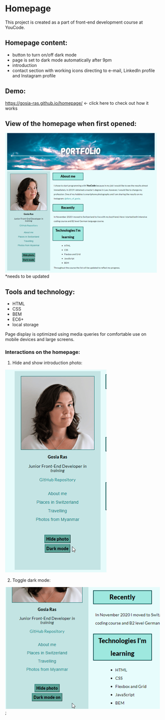 # Homepage

This project is created as a part of front-end development course at YouCode.

## Homepage content: 

- button to turn on/off dark mode
- page is set to dark mode automatically after 9pm
- introduction 
- contact section with working icons directing to e-mail, LinkedIn profile and Instagram profile

## Demo: 
https://gosia-ras.github.io/homepage/ <- click here to check out how it works

## View of the homepage when first opened:
![Printscreen of the homepage](https://raw.githubusercontent.com/Gosia-Ras/homepage/main/images/page-screenshot.png)
*needs to be updated

## Tools and technology:
- HTML
- CSS
- BEM
- EC6+
- local storage

Page display is optimized using media queries for comfortable use on mobile devices and large screens.

### Interactions on the homepage:

1. Hide and show introduction photo: 

![Gif of introduction photo being hidden/shown by clicking on the button](https://raw.githubusercontent.com/Gosia-Ras/homepage/main/images/photo-click.gif)

2. Toggle dark mode: 

![Toggling dark mode](https://raw.githubusercontent.com/Gosia-Ras/homepage/main/images/darkmode-click.gif);
